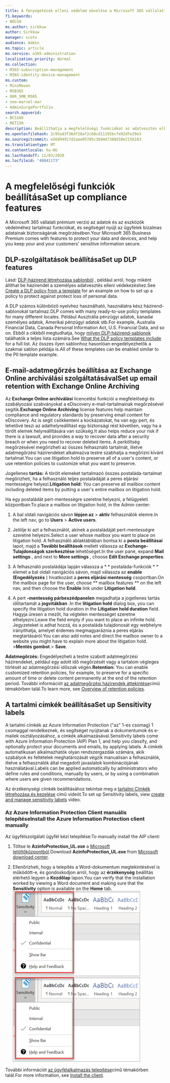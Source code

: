 ```yaml
---
title: A fenyegetések elleni védelem növelése a Microsoft 365 vállalati prémium verzióban
f1.keywords:
- NOCSH
ms.author: sirkkuw
author: Sirkkuw
manager: scotv
audience: Admin
ms.topic: article
ms.service: o365-administration
localization_priority: Normal
ms.collection:
- M365-subscription-management
- M365-identity-device-management
ms.custom:
- MiniMaven
- MSB365
- OKR_SMB_M365
- seo-marvel-mar
- AdminSurgePortfolio
search.appverid:
- BCS160
- MET150
description: Beállíthatja a megfelelőségi funkciókat az adatvesztés elkerülése érdekében, és segítséget nyújt az ügyfelek bizalmas adatainak biztonságának megőrzésében.
ms.openlocfilehash: 2c95ad3f36df28af2c68cd11192bcfe92dfe29e3
ms.sourcegitcommit: e56894917d2aae05705c3b9447388d10e2156183
ms.translationtype: MT
ms.contentlocale: hu-HU
ms.lasthandoff: 11/03/2020
ms.locfileid: "48841173"
---
```

# <a name="set-up-compliance-features"></a><span data-ttu-id="74850-103">A megfelelőségi funkciók beállítása</span><span class="sxs-lookup"><span data-stu-id="74850-103">Set up compliance features</span></span>

<span data-ttu-id="74850-104">A Microsoft 365 vállalati prémium verzió az adatok és az eszközök védelméhez tartalmaz funkciókat, és segítséget nyújt az ügyfelek bizalmas adatainak biztonságának megőrzésében.</span><span class="sxs-lookup"><span data-stu-id="74850-104">Your Microsoft 365 Business Premium comes with features to protect your data and devices, and help you keep your and your customers' sensitive information secure.</span></span>

## <a name="set-up-dlp-features"></a><span data-ttu-id="74850-105">DLP-szolgáltatások beállítása</span><span class="sxs-lookup"><span data-stu-id="74850-105">Set up DLP features</span></span>

<span data-ttu-id="74850-106">Lásd: [DLP-házirend létrehozása sablonból](https://docs.microsoft.com/microsoft-365/compliance/create-a-dlp-policy-from-a-template) , például arról, hogy miként állíthat be házirendet a személyes adatvesztés elleni védekezéshez.</span><span class="sxs-lookup"><span data-stu-id="74850-106">See [Create a DLP policy from a template](https://docs.microsoft.com/microsoft-365/compliance/create-a-dlp-policy-from-a-template) for an example on how to set up a policy to protect against protect loss of personal data.</span></span> 
  
<span data-ttu-id="74850-107">A DLP számos különböző nyelvhez használható, használatra kész házirend-sablonokat tartalmaz.</span><span class="sxs-lookup"><span data-stu-id="74850-107">DLP comes with many ready-to-use policy templates for many different locales.</span></span> <span data-ttu-id="74850-108">Például Ausztrália pénzügyi adatok, kanadai személyes adatok, Amerikai pénzügyi adatok stb.</span><span class="sxs-lookup"><span data-stu-id="74850-108">For example, Australia Financial Data, Canada Personal Information Act, U.S. Financial Data, and so on.</span></span> <span data-ttu-id="74850-109">Ebből a cikkből megtudhatja, hogy [milyen DLP-házirend-sablonok](https://docs.microsoft.com/microsoft-365/compliance/what-the-dlp-policy-templates-include) találhatók a teljes lista számára.</span><span class="sxs-lookup"><span data-stu-id="74850-109">See [What the DLP policy templates include](https://docs.microsoft.com/microsoft-365/compliance/what-the-dlp-policy-templates-include) for a full list.</span></span> <span data-ttu-id="74850-110">Az összes ilyen sablonhoz hasonlóan engedélyezhetők a szakmai sablon példája is.</span><span class="sxs-lookup"><span data-stu-id="74850-110">All of these templates can be enabled similar to the PII template example.</span></span> 
  
## <a name="set-up-email-retention-with-exchange-online-archiving"></a><span data-ttu-id="74850-111">E-mail-adatmegőrzés beállítása az Exchange Online archiválási szolgáltatásával</span><span class="sxs-lookup"><span data-stu-id="74850-111">Set up email retention with Exchange Online Archiving</span></span>

 <span data-ttu-id="74850-112">Az **Exchange Online archiválási** licencelési funkciói a megfelelőségi és szabályozási szabványokat a eDiscovery e-mail-tartalmainak megőrzésével segítik.</span><span class="sxs-lookup"><span data-stu-id="74850-112">**Exchange Online Archiving** license features help maintain compliance and regulatory standards by preserving email content for eDiscovery.</span></span> <span data-ttu-id="74850-113">Az is segít csökkenteni a kockázatokat, ha van egy pert, és lehetővé teszi az adathelyreállítást egy biztonsági rést követően, vagy ha a törölt elemek helyreállítására van szükség.</span><span class="sxs-lookup"><span data-stu-id="74850-113">It also helps reduce your risk if there is a lawsuit, and provides a way to recover data after a security breach or when you need to recover deleted items.</span></span> <span data-ttu-id="74850-114">A perköltség megőrzésével megőrizheti az összes felhasználó tartalmát, illetve adatmegőrzési házirendeket alkalmazva testre szabhatja a megőrizni kívánt tartalmat.</span><span class="sxs-lookup"><span data-stu-id="74850-114">You can use litigation hold to preserve all of a user's content, or use retention policies to customize what you want to preserve.</span></span>
  
<span data-ttu-id="74850-115">Jogellenes **tartás:** A törölt elemeket tartalmazó összes postaláda-tartalmat megőrizheti, ha a felhasználó teljes postaládáját a peres eljárási mentességre helyezi.</span><span class="sxs-lookup"><span data-stu-id="74850-115">**Litigation hold:** You can preserve all mailbox content including deleted items by putting a user's entire mailbox on litigation hold.</span></span> 
    
<span data-ttu-id="74850-116">Ha egy postaládát pert-mentességre szeretne helyezni, a felügyeleti központban:</span><span class="sxs-lookup"><span data-stu-id="74850-116">To place a mailbox on litigation hold, in the Admin center:</span></span>
    
1. <span data-ttu-id="74850-117">A bal oldali navigációs sávon **lépjen az** \> **aktív** felhasználók elemre.</span><span class="sxs-lookup"><span data-stu-id="74850-117">In the left nav, go to **Users** \> **Active users**.</span></span>
    
2. <span data-ttu-id="74850-118">Jelölje ki azt a felhasználót, akinek a postaládáját pert-mentességre szeretné helyezni.</span><span class="sxs-lookup"><span data-stu-id="74850-118">Select a user whose mailbox you want to place on litigation hold.</span></span> <span data-ttu-id="74850-119">A felhasználó ablaktáblában bontsa ki a **posta beállításai** lapot, majd a **További beállítások** mellett válassza az **Exchange-Tulajdonságok szerkesztése** lehetőséget.</span><span class="sxs-lookup"><span data-stu-id="74850-119">In the user pane, expand **Mail settings** , and next to **More settings** , choose **Edit Exchange properties**.</span></span>
    
3. <span data-ttu-id="74850-120">A felhasználó postaládája lapján válassza a \* \* postaláda-funkciók \* \* elemet a bal oldali navigációs sávon, majd válassza az **enable (Engedélyezés** ) hivatkozást a **peres eljárási mentesség** csoportban.</span><span class="sxs-lookup"><span data-stu-id="74850-120">On the mailbox page for the user, choose \*\* mailbox features \*\* on the left nav, and then choose the **Enable** link under **Litigation hold**.</span></span>
    
4. <span data-ttu-id="74850-121">A pert **-mentesség párbeszédpanelen** megadhatja a jogellenes tartás időtartamát a **jogvitákban** .</span><span class="sxs-lookup"><span data-stu-id="74850-121">In the **litigation hold** dialog box, you can specify the litigation hold duration in the **Litigation hold duration** field.</span></span> <span data-ttu-id="74850-122">Hagyja üresen a mezőt, ha végtelen mentességet szeretne elhelyezni.</span><span class="sxs-lookup"><span data-stu-id="74850-122">Leave the field empty if you want to place an infinite hold.</span></span> <span data-ttu-id="74850-123">Jegyzeteket is adhat hozzá, és a postaláda tulajdonosát egy webhelyre irányíthatja, amelyet érdemes megmagyaráznia a peres eljárás megtartásáról.</span><span class="sxs-lookup"><span data-stu-id="74850-123">You can also add notes and direct the mailbox owner to a website you might have to explain more about the litigation hold.</span></span> <span data-ttu-id="74850-124">\>**Mentés gombot**.</span><span class="sxs-lookup"><span data-stu-id="74850-124">\> **Save**.</span></span>
    
<span data-ttu-id="74850-125">**Adatmegőrzés:** Engedélyezheti a testre szabott adatmegőrzési házirendeket, például egy adott idő megőrzését vagy a tartalom végleges törlését az adatmegőrzési időszak végén.</span><span class="sxs-lookup"><span data-stu-id="74850-125">**Retention:** You can enable customized retention policies, for example, to preserve for a specific amount of time or delete content permanently at the end of the retention period.</span></span> <span data-ttu-id="74850-126">További információt [az adatmegőrzési házirendek áttekintése](https://docs.microsoft.com/microsoft-365/compliance/retention-policies)című témakörben talál.</span><span class="sxs-lookup"><span data-stu-id="74850-126">To learn more, see [Overview of retention policies](https://docs.microsoft.com/microsoft-365/compliance/retention-policies).</span></span>

## <a name="set-up-sensitivity-labels"></a><span data-ttu-id="74850-127">A tartalmi címkék beállítása</span><span class="sxs-lookup"><span data-stu-id="74850-127">Set up Sensitivity labels</span></span>

<span data-ttu-id="74850-128">A tartalmi címkék az Azure Information Protection ("az" 1-es csomag) 1 csomaggal rendelkeznek, és segítséget nyújtanak a dokumentumok és e-mailek osztályozásához, a címkék alkalmazásával.</span><span class="sxs-lookup"><span data-stu-id="74850-128">Sensitivity labels come with Azure Information Protection (AIP) Plan 1, and help you classify, and optionally protect your documents and emails, by applying labels.</span></span> <span data-ttu-id="74850-129">A címkék automatikusan alkalmazhatók olyan rendszergazdák számára, akik szabályok és feltételek meghatározását végzik manuálisan a felhasználók, illetve a felhasználók által megadott javaslatok kombinációjának használatával.</span><span class="sxs-lookup"><span data-stu-id="74850-129">Labels can be applied automatically by administrators who define rules and conditions, manually by users, or by using a combination where users are given recommendations.</span></span>

<span data-ttu-id="74850-130">Az érzékenységi címkék beállításához tekintse meg a [tartalmi Címkék létrehozása és kezelése](https://support.microsoft.com/office/2fb96b54-7dd2-4f0c-ac8d-170790d4b8b9) című videót.</span><span class="sxs-lookup"><span data-stu-id="74850-130">To set up Sensitivity labels, view [create and manage sensitivity labels](https://support.microsoft.com/office/2fb96b54-7dd2-4f0c-ac8d-170790d4b8b9) video.</span></span>



### <a name="install-the-azure-information-protection-client-manually"></a><span data-ttu-id="74850-131">Az Azure Information Protection Client manuális telepítése</span><span class="sxs-lookup"><span data-stu-id="74850-131">Install the Azure Information Protection client manually</span></span>

<span data-ttu-id="74850-132">Az ügyfélszolgálati ügyfél kézi telepítése:</span><span class="sxs-lookup"><span data-stu-id="74850-132">To manually install the AIP client:</span></span>

1. <span data-ttu-id="74850-133">Töltse le **AzinfoProtection_UL.exe** a [Microsoft letöltőközpontból](https://www.microsoft.com/download/details.aspx?id=53018).</span><span class="sxs-lookup"><span data-stu-id="74850-133">Download **AzinfoProtection_UL.exe** from [Microsoft download center](https://www.microsoft.com/download/details.aspx?id=53018).</span></span>
 
2. <span data-ttu-id="74850-134">Ellenőrizheti, hogy a telepítés a Word-dokumentum megtekintésével is működött-e, és gondoskodjon arról, hogy az **érzékenység** beállítás elérhető legyen a **Kezdőlap** lapon.</span><span class="sxs-lookup"><span data-stu-id="74850-134">You can verify that the installation worked by viewing a Word document and making sure that the **Sensitivity** option is available on the **Home** tab.</span></span>
<br/><span data-ttu-id="74850-135">![A védelem lap egy Word-dokumentumban](../media/word-sensitivity.png)</span><span class="sxs-lookup"><span data-stu-id="74850-135">![Protection tab drop-down in a Word document.](../media/word-sensitivity.png)</span></span>

<span data-ttu-id="74850-136">További információt [az ügyfélalkalmazás telepítése](https://docs.microsoft.com/azure/information-protection/infoprotect-tutorial-step3)című témakörben talál.</span><span class="sxs-lookup"><span data-stu-id="74850-136">For more information, see [Install the client](https://docs.microsoft.com/azure/information-protection/infoprotect-tutorial-step3).</span></span>
